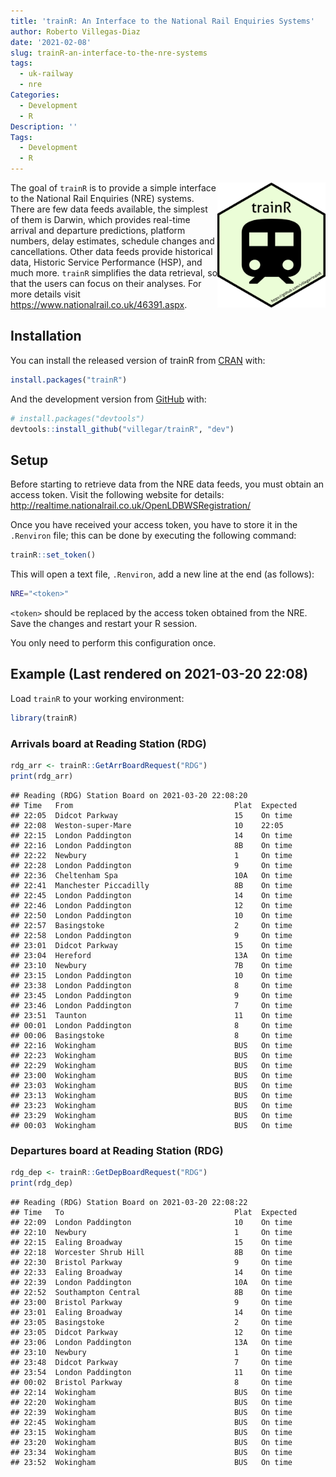 ```yaml
---
title: 'trainR: An Interface to the National Rail Enquiries Systems'
author: Roberto Villegas-Diaz
date: '2021-02-08'
slug: trainR-an-interface-to-the-nre-systems
tags:
  - uk-railway
  - nre
Categories:
  - Development
  - R
Description: ''
Tags:
  - Development
  - R
---
```


<img src="https://raw.githubusercontent.com/villegar/trainR/main/inst/images/logo.png" alt="logo" align="right" height=200px/>

The goal of `trainR` is to provide a simple interface to the 
National Rail Enquiries (NRE) systems. There are few data feeds 
available, the simplest of them is Darwin, which provides real-time 
arrival and departure predictions, platform numbers, delay estimates, 
schedule changes and cancellations. Other data feeds provide historical 
data, Historic Service Performance (HSP), and much more. `trainR` 
simplifies the data retrieval, so that the users can focus on their 
analyses. For more details visit 
https://www.nationalrail.co.uk/46391.aspx.

## Installation

You can install the released version of trainR from [CRAN](https://CRAN.R-project.org) with:

``` r
install.packages("trainR")
```

And the development version from [GitHub](https://github.com/) with:

``` r
# install.packages("devtools")
devtools::install_github("villegar/trainR", "dev")
```

## Setup
Before starting to retrieve data from the NRE data feeds, you must obtain an access token. 
Visit the following website for details: http://realtime.nationalrail.co.uk/OpenLDBWSRegistration/

Once you have received your access token, you have to store it in the `.Renviron` file; this can be 
done by executing the following command:


```r
trainR::set_token()
```

This will open a text file, `.Renviron`, add a new line at the end (as follows):

```bash
NRE="<token>"
```

`<token>` should be replaced by the access token obtained from the NRE. Save the changes and restart 
your R session.

You only need to perform this configuration once.

## Example (Last rendered on 2021-03-20 22:08)

Load `trainR` to your working environment:

```r
library(trainR)
```

### Arrivals board at Reading Station (RDG)


```r
rdg_arr <- trainR::GetArrBoardRequest("RDG")
print(rdg_arr)
```

```
## Reading (RDG) Station Board on 2021-03-20 22:08:20
## Time   From                                    Plat  Expected
## 22:05  Didcot Parkway                          15    On time
## 22:08  Weston-super-Mare                       10    22:05
## 22:15  London Paddington                       14    On time
## 22:16  London Paddington                       8B    On time
## 22:22  Newbury                                 1     On time
## 22:28  London Paddington                       9     On time
## 22:36  Cheltenham Spa                          10A   On time
## 22:41  Manchester Piccadilly                   8B    On time
## 22:45  London Paddington                       14    On time
## 22:46  London Paddington                       12    On time
## 22:50  London Paddington                       10    On time
## 22:57  Basingstoke                             2     On time
## 22:58  London Paddington                       9     On time
## 23:01  Didcot Parkway                          15    On time
## 23:04  Hereford                                13A   On time
## 23:10  Newbury                                 7B    On time
## 23:15  London Paddington                       10    On time
## 23:38  London Paddington                       8     On time
## 23:45  London Paddington                       9     On time
## 23:46  London Paddington                       7     On time
## 23:51  Taunton                                 11    On time
## 00:01  London Paddington                       8     On time
## 00:06  Basingstoke                             8     On time
## 22:16  Wokingham                               BUS   On time
## 22:23  Wokingham                               BUS   On time
## 22:29  Wokingham                               BUS   On time
## 23:00  Wokingham                               BUS   On time
## 23:03  Wokingham                               BUS   On time
## 23:13  Wokingham                               BUS   On time
## 23:23  Wokingham                               BUS   On time
## 23:29  Wokingham                               BUS   On time
## 00:03  Wokingham                               BUS   On time
```

### Departures board at Reading Station (RDG)


```r
rdg_dep <- trainR::GetDepBoardRequest("RDG")
print(rdg_dep)
```

```
## Reading (RDG) Station Board on 2021-03-20 22:08:22
## Time   To                                      Plat  Expected
## 22:09  London Paddington                       10    On time
## 22:10  Newbury                                 1     On time
## 22:15  Ealing Broadway                         15    On time
## 22:18  Worcester Shrub Hill                    8B    On time
## 22:30  Bristol Parkway                         9     On time
## 22:33  Ealing Broadway                         14    On time
## 22:39  London Paddington                       10A   On time
## 22:52  Southampton Central                     8B    On time
## 23:00  Bristol Parkway                         9     On time
## 23:01  Ealing Broadway                         14    On time
## 23:05  Basingstoke                             2     On time
## 23:05  Didcot Parkway                          12    On time
## 23:06  London Paddington                       13A   On time
## 23:10  Newbury                                 1     On time
## 23:48  Didcot Parkway                          7     On time
## 23:54  London Paddington                       11    On time
## 00:02  Bristol Parkway                         8     On time
## 22:14  Wokingham                               BUS   On time
## 22:20  Wokingham                               BUS   On time
## 22:39  Wokingham                               BUS   On time
## 22:45  Wokingham                               BUS   On time
## 23:15  Wokingham                               BUS   On time
## 23:20  Wokingham                               BUS   On time
## 23:34  Wokingham                               BUS   On time
## 23:52  Wokingham                               BUS   On time
```
